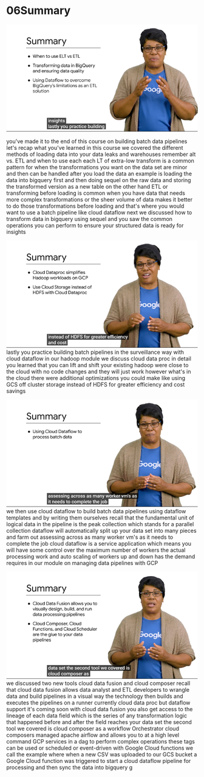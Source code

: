 # 06Summary

![](2020-11-17-16-40-40.png)

you've made it to the end of this course  on building batch data pipelines let's  recap what you've learned in this course  we covered the different methods of  loading data into your data leaks and  warehouses remember alt vs. ETL and when  to use each each LT of extra-low  transform is a common pattern for when  the transformations you want on the data  set are minor and then can be handled  after you load the data an example is  loading the data into bigquery first and  then doing sequel on the raw data and  storing the transformed version as a new  table on the other hand ETL or  transforming before loading is common  when you have data that needs more  complex transformations or the sheer  volume of data makes it better to do  those transformations before loading and  that's where you would want to use a  batch pipeline like cloud dataflow next  we discussed how to transform data in  bigquery using sequel and you saw the  common operations you can perform to  ensure your structured data is ready for  insights  

![](2020-11-17-16-41-18.png)
lastly you practice building batch  pipelines in the surveillance way with  cloud dataflow in our hadoop module we  discuss cloud data proc in detail you  learned that you can lift and shift your  existing hadoop were close to the cloud  with no code changes and they will just  work however what's in the cloud there  were additional optimizations you could  make like using GCS off cluster storage  instead of HDFS for greater efficiency  and cost savings 

![](2020-11-17-16-42-13.png)
we then use cloud  dataflow to build batch data pipelines  using dataflow templates and by writing  them ourselves  recall that the fundamental unit of  logical data in the pipeline is the peak  collection which stands for a parallel  collection dataflow will automatically  split up your data set into many pieces  and farm out  assessing across as many worker vm's as  it needs to complete the job cloud  dataflow is a service application which  means you will have some control over  the maximum number of workers the actual  processing work and auto scaling of  workers up and down has the demand  requires in our module on managing data  pipelines with GCP 

![](2020-11-17-16-43-08.png)
we discussed two new  tools cloud data fusion and cloud  composer recall that cloud data fusion  allows data analyst and ETL developers  to wrangle data and build pipelines in a  visual way the technology then builds  and executes the pipelines on a runner  currently cloud data proc but dataflow  support it's coming soon  with cloud data fusion you also get  access to the lineage of each data field  which is the series of any  transformation logic that happened  before and after the field reaches your  data set the second tool we covered is  cloud composer as a workflow  Orchestrator cloud composers managed  apache airflow and allows you to at a  high level command GCP services in a dag  to perform complex operations these tags  can be used or scheduled or event-driven  with Google Cloud functions we call the  example where when a new CSV was  uploaded to our GCS bucket a Google  Cloud function was triggered to start a  cloud dataflow pipeline for processing  and then sync the data into bigquery  g